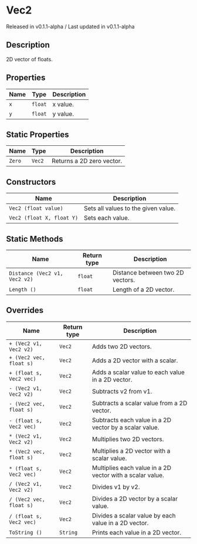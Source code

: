 # Vec2
<div class = "classInfo">
    Released in v0.1.1-alpha / Last updated in v0.1.1-alpha
</div>

## Description
2D vector of floats.

## Properties
| Name | Type    | Description             |
|------|---------|-------------------------|
| `x`  | `float` | x value.                |
| `y`  | `float` | y value.                |

## Static Properties
|  Name   | Type    | Description                |
|---------|---------|----------------------------|
| `Zero`  | `Vec2`  | Returns a 2D zero vector.  |

## Constructors
| Name                               | Description                              |
|------------------------------------|------------------------------------------|
| `Vec2 (float value)`               | Sets all values to the given value.      |
| `Vec2 (float X, float Y)`          | Sets each value.                         |

## Static Methods
| Name                             | Return type   | Description                                                      |
|----------------------------------|---------------|------------------------------------------------------------------|
| `Distance (Vec2 v1, Vec2 v2)`    | `float`       | Distance between two 2D vectors.                                 |
| `Length ()`                      | `float`       | Length of a 2D vector.                                           |

## Overrides
| Name                     | Return type   | Description                                               |
|--------------------------|---------------|-----------------------------------------------------------|
| `+ (Vec2 v1, Vec2 v2)`   | `Vec2`        | Adds two 2D vectors.                                      |
| `+ (Vec2 vec, float s)`  | `Vec2`        | Adds a 2D vector with a scalar.                           |
| `+ (float s, Vec2 vec)`  | `Vec2`        | Adds a scalar value to each value in a 2D vector.         |
| `- (Vec2 v1, Vec2 v2)`   | `Vec2`        | Subtracts v2 from v1.                                     |
| `- (Vec2 vec, float s)`  | `Vec2`        | Subtracts a scalar value from a 2D vector.                |
| `- (float s, Vec2 vec)`  | `Vec2`        | Subtracts each value in a 2D vector by a scalar value.    |
| `* (Vec2 v1, Vec2 v2)`   | `Vec2`        | Multiplies two 2D vectors.                                |
| `* (Vec2 vec, float s)`  | `Vec2`        | Multiplies a 2D vector with a scalar value.               |
| `* (float s, Vec2 vec)`  | `Vec2`        | Multiplies each value in a 2D vector with a scalar value. |
| `/ (Vec2 v1, Vec2 v2)`   | `Vec2`        | Divides v1 by v2.                                         |
| `/ (Vec2 vec, float s)`  | `Vec2`        | Divides a 2D vector by a scalar value.                    |
| `/ (float s, Vec2 vec)`  | `Vec2`        | Divides a scalar value by each value in a 2D vector.      |
| `ToString ()`            | `String`      | Prints each value in a 2D vector.                         |